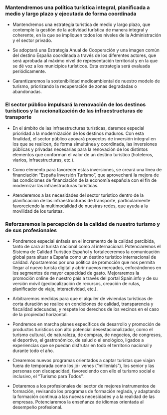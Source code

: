 ### Mantendremos una política turística integral, planificada a medio y largo plazo y ejecutada de forma coordinada

- Mantendremos una estrategia turística de medio y largo plazo, que contemple la gestión de la actividad
turística de manera integral y coherente, en la que se impliquen todos los niveles de la Administración
y el sector privado.

- Se adoptará una Estrategia Anual de Cooperación y una imagen común del destino España coordinada
a través de los diferentes actores, que será aprobada al máximo nivel de representación territorial y
en la que se dé voz a los municipios turísticos. Esta estrategia será evaluada periódicamente.

- Garantizaremos la sostenibilidad medioambiental de nuestro modelo de turismo, priorizando la recuperación
de zonas degradadas o abandonadas.

### El sector público impulsará la renovación de los destinos turísticos y la racionalización de las infraestructuras de transporte

- En el ámbito de las infraestructuras turísticas, daremos especial prioridad a la modernización de los
destinos maduros. Con esta finalidad, el sector público apoyará proyectos de inversión integral en los
que se realicen, de forma simultánea y coordinada, las inversiones públicas y privadas necesarias para la
renovación de los distintos elementos que conforman el valor de un destino turístico (hoteleros, viarios,
infraestructuras, etc.).

- Como elemento para favorecer estas inversiones, se creará una línea de financiación “España Inversión
Turismo”, que aprovechará la mejora de las condiciones de financiación de la economía española con el
fin de modernizar las infraestructuras turísticas.

- Atenderemos a las necesidades del sector turístico dentro de la planificación de las infraestructuras de
transporte, particularmente favoreciendo la multimodalidad de nuestras redes, que ayuda a la movilidad
de los turistas.

### Reforzaremos la percepción de la calidad de nuestro turismo y de sus profesionales

- Pondremos especial énfasis en el incremento de la calidad percibida, tanto de cara al turista nacional
como al internacional. Potenciaremos el Sistema de Calidad Turístico Español y fortaleceremos la comunicación
global para situar a España como un destino turístico internacional de calidad.
Apostaremos por una política de promoción que nos permita llegar al nuevo turista digital y abrir
nuevos mercados, enfocándonos en los segmentos de mayor capacidad de gasto. Mejoraremos la promoción
online de nuestro país a través del portal Spain.info y de su versión móvil (geolocalización de
recursos, creación de rutas, planificador de viaje, interactividad, etc.).

- Arbitraremos medidas para que el alquiler de viviendas turísticas de corta duración se realice en condiciones
de calidad, transparencia y fiscalidad adecuadas, y respete los derechos de los vecinos en el
caso de la propiedad horizontal.

- Pondremos en marcha planes específicos de desarrollo y promoción de productos turísticos con alto
potencial desestacionalizador, como el turismo cultural, de naturaleza, de compras, de negocios, de
congresos, el deportivo, el gastronómico, de salud o el enológico, ligados a experiencias que se puedan
disfrutar en todo el territorio nacional y durante todo el año.

- Crearemos nuevos programas orientados a captar turistas que viajan fuera de temporada como los jó-
venes (“millenials”), los senior y las personas con discapacidad, favoreciendo con ello el turismo social e
inclusivo, el “Turismo para Todos”.

- Dotaremos a los profesionales del sector de mejores instrumentos de formación, revisando los programas
de formación reglada, y adaptando la formación continua a las nuevas necesidades y a la realidad
de las empresas. Potenciaremos la enseñanza de idiomas orientada al desempeño profesional.
